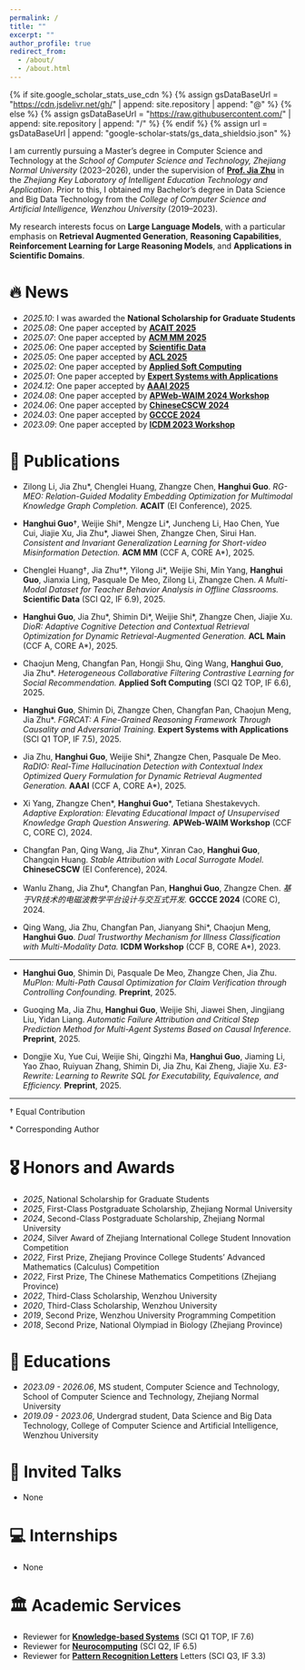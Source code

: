 ```yaml
---
permalink: /
title: ""
excerpt: ""
author_profile: true
redirect_from: 
  - /about/
  - /about.html
---
```


{% if site.google_scholar_stats_use_cdn %}
{% assign gsDataBaseUrl = "https://cdn.jsdelivr.net/gh/" | append: site.repository | append: "@" %}
{% else %}
{% assign gsDataBaseUrl = "https://raw.githubusercontent.com/" | append: site.repository | append: "/" %}
{% endif %}
{% assign url = gsDataBaseUrl | append: "google-scholar-stats/gs_data_shieldsio.json" %}

<span class='anchor' id='about-me'></span>

I am currently pursuing a Master’s degree in Computer Science and Technology at the *School of Computer Science and Technology, Zhejiang Normal University* (2023–2026), under the supervision of [**Prof. Jia Zhu**](https://scholar.google.com/citations?user=KO3MIkQAAAAJ&hl=en) in the *Zhejiang Key Laboratory of Intelligent Education Technology and Application*. Prior to this, I obtained my Bachelor’s degree in Data Science and Big Data Technology from the *College of Computer Science and Artificial Intelligence, Wenzhou University* (2019–2023).  

My research interests focus on **Large Language Models**, with a particular emphasis on **Retrieval Augmented Generation**, **Reasoning Capabilities**, **Reinforcement Learning for Large Reasoning Models**, and **Applications in Scientific Domains**.




# 🔥 News
- *2025.10*: I was awarded the **National Scholarship for Graduate Students**
- *2025.08*: One paper accepted by [**ACAIT 2025**](https://2025.acaitconf.com/)
- *2025.07*: One paper accepted by [**ACM MM 2025**](https://acmmm2025.org/)
- *2025.06*: One paper accepted by [**Scientific Data**](https://www.nature.com/sdata/)
- *2025.05*: One paper accepted by [**ACL 2025**](https://2025.aclweb.org/)
- *2025.02*: One paper accepted by [**Applied Soft Computing**](https://www.sciencedirect.com/journal/applied-soft-computing)
- *2025.01*: One paper accepted by [**Expert Systems with Applications**](https://www.sciencedirect.com/journal/expert-systems-with-applications)
- *2024.12*: One paper accepted by [**AAAI 2025**](https://aaai.org/conference/aaai/aaai-25/)
- *2024.08*: One paper accepted by [**APWeb-WAIM 2024 Workshop**](https://apweb2024.zjnu.edu.cn/)
- *2024.06*: One paper accepted by [**ChineseCSCW 2024**](https://conf.scholat.com/ccscw/2024)
- *2024.03*: One paper accepted by [**GCCCE 2024**](https://gccce2024.swu.edu.cn/index_en.htm)
- *2023.09*: One paper accepted by [**ICDM 2023 Workshop**](https://www.cloud-conf.net/icdm2023/)

# 📝 Publications 


- Zilong Li, Jia Zhu\*, Chenglei Huang, Zhangze Chen, **Hanghui Guo**. *RG-MEO: Relation-Guided Modality Embedding Optimization for Multimodal Knowledge Graph Completion.* **ACAIT** (EI Conference), 2025.  

- **Hanghui Guo**†, Weijie Shi†, Mengze Li\*, Juncheng Li, Hao Chen, Yue Cui, Jiajie Xu, Jia Zhu\*, Jiawei Shen, Zhangze Chen, Sirui Han. *Consistent and Invariant Generalization Learning for Short-video Misinformation Detection.* **ACM MM** (CCF A, CORE A\*), 2025.  

- Chenglei Huang†, Jia Zhu†\*, Yilong Ji\*, Weijie Shi, Min Yang, **Hanghui Guo**, Jianxia Ling, Pasquale De Meo, Zilong Li, Zhangze Chen. *A Multi-Modal Dataset for Teacher Behavior Analysis in Offline Classrooms.* **Scientific Data** (SCI Q2, IF 6.9), 2025.

- **Hanghui Guo**, Jia Zhu\*, Shimin Di\*, Weijie Shi\*, Zhangze Chen, Jiajie Xu. *DioR: Adaptive Cognitive Detection and Contextual Retrieval Optimization for Dynamic Retrieval-Augmented Generation.* **ACL Main** (CCF A, CORE A\*), 2025.  
  
- Chaojun Meng, Changfan Pan, Hongji Shu, Qing Wang, **Hanghui Guo**, Jia Zhu\*. *Heterogeneous Collaborative Filtering Contrastive Learning for Social Recommendation.* **Applied Soft Computing** (SCI Q2 TOP, IF 6.6), 2025.

- **Hanghui Guo**, Shimin Di, Zhangze Chen, Changfan Pan, Chaojun Meng, Jia Zhu\*. *FGRCAT: A Fine-Grained Reasoning Framework Through Causality and Adversarial Training.* **Expert Systems with Applications** (SCI Q1 TOP, IF 7.5), 2025. 

- Jia Zhu, **Hanghui Guo**, Weijie Shi\*, Zhangze Chen, Pasquale De Meo. *RaDIO: Real-Time Hallucination Detection with Contextual Index Optimized Query Formulation for Dynamic Retrieval Augmented Generation.* **AAAI** (CCF A, CORE A\*), 2025.  
  
- Xi Yang, Zhangze Chen\*, **Hanghui Guo**\*, Tetiana Shestakevych. *Adaptive Exploration: Elevating Educational Impact of Unsupervised Knowledge Graph Question Answering.* **APWeb-WAIM Workshop** (CCF C, CORE C), 2024.  

- Changfan Pan, Qing Wang, Jia Zhu\*, Xinran Cao, **Hanghui Guo**, Changqin Huang. *Stable Attribution with Local Surrogate Model.* **ChineseCSCW** (EI Conference), 2024.  

- Wanlu Zhang, Jia Zhu\*, Changfan Pan, **Hanghui Guo**, Zhangze Chen. *基于VR技术的电磁波教学平台设计与交互式开发.* **GCCCE 2024** (CORE C), 2024.

- Qing Wang, Jia Zhu, Changfan Pan, Jianyang Shi\*, Chaojun Meng, **Hanghui Guo**. *Dual Trustworthy Mechanism for Illness Classification with Multi-Modality Data.* **ICDM Workshop** (CCF B, CORE A\*), 2023.
  
---

- **Hanghui Guo**, Shimin Di, Pasquale De Meo, Zhangze Chen, Jia Zhu. *MuPlon: Multi-Path Causal Optimization for Claim Verification through Controlling Confounding.* **Preprint**, 2025.

- Guoqing Ma, Jia Zhu, **Hanghui Guo**, Weijie Shi, Jiawei Shen, Jingjiang Liu, Yidan Liang. *Automatic Failure Attribution and Critical Step Prediction Method for Multi-Agent Systems Based on Causal Inference.* **Preprint**, 2025.

- Dongjie Xu, Yue Cui, Weijie Shi, Qingzhi Ma, **Hanghui Guo**, Jiaming Li, Yao Zhao, Ruiyuan Zhang, Shimin Di, Jia Zhu, Kai Zheng, Jiajie Xu. *E3-Rewrite: Learning to Rewrite SQL for Executability, Equivalence, and Efficiency.* **Preprint**, 2025.

---
†  Equal Contribution

\* Corresponding Author


<!--
<div class='paper-box'><div class='paper-box-image'><div><div class="badge">CVPR 2016</div><img src='images/500x300.png' alt="sym" width="100%"></div></div>
<div class='paper-box-text' markdown="1">

[Deep Residual Learning for Image Recognition](https://openaccess.thecvf.com/content_cvpr_2016/papers/He_Deep_Residual_Learning_CVPR_2016_paper.pdf)

**Kaiming He**, Xiangyu Zhang, Shaoqing Ren, Jian Sun

[**Project**](https://scholar.google.com/citations?view_op=view_citation&hl=zh-CN&user=DhtAFkwAAAAJ&citation_for_view=DhtAFkwAAAAJ:ALROH1vI_8AC) <strong><span class='show_paper_citations' data='DhtAFkwAAAAJ:ALROH1vI_8AC'></span></strong>
- Lorem ipsum dolor sit amet, consectetur adipiscing elit. Vivamus ornare aliquet ipsum, ac tempus justo dapibus sit amet. 
</div>
</div>

- [Lorem ipsum dolor sit amet, consectetur adipiscing elit. Vivamus ornare aliquet ipsum, ac tempus justo dapibus sit amet](https://github.com), A, B, C, **CVPR 2020** -->



# 🎖 Honors and Awards
- *2025*, National Scholarship for Graduate Students
- *2025*, First-Class Postgraduate Scholarship, Zhejiang Normal University
- *2024*, Second-Class Postgraduate Scholarship, Zhejiang Normal University
- *2024*, Silver Award of Zhejiang International College Student Innovation Competition
- *2022*, First Prize, Zhejiang Province College Students’ Advanced Mathematics (Calculus) Competition
- *2022*, First Prize, The Chinese Mathematics Competitions (Zhejiang Province)
- *2022*, Third-Class Scholarship, Wenzhou University
- *2020*, Third-Class Scholarship, Wenzhou University
- *2019*, Second Prize, Wenzhou University Programming Competition
- *2018*, Second Prize, National Olympiad in Biology (Zhejiang Province) 

# 📖 Educations
- *2023.09 - 2026.06*, MS student, Computer Science and Technology, School of Computer Science and Technology, Zhejiang Normal University
- *2019.09 - 2023.06*, Undergrad student, Data Science and Big Data Technology, College of Computer Science and Artificial Intelligence, Wenzhou University


# 💬 Invited Talks
- None


# 💻 Internships
- None


# 🏛 Academic Services
- Reviewer for [**Knowledge-based Systems**](https://www.sciencedirect.com/journal/knowledge-based-systems) (SCI Q1 TOP, IF 7.6)
- Reviewer for [**Neurocomputing**](https://www.sciencedirect.com/journal/neurocomputing) (SCI Q2, IF 6.5)
- Reviewer for [**Pattern Recognition Letters**](https://www.sciencedirect.com/journal/pattern-recognition-letters) Letters (SCI Q3, IF 3.3)
